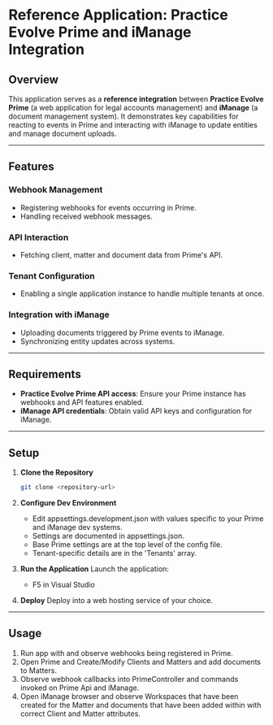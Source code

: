 
# Reference Application: Practice Evolve Prime and iManage Integration

## Overview

This application serves as a **reference integration** between **Practice Evolve Prime** (a web application for legal accounts management) and **iManage** (a document management system). It demonstrates key capabilities for reacting to events in Prime and interacting with iManage to update entities and manage document uploads.

---

## Features

### Webhook Management
- Registering webhooks for events occurring in Prime.
- Handling received webhook messages.

### API Interaction
- Fetching client, matter and document data from Prime's API.

### Tenant Configuration
- Enabling a single application instance to handle multiple tenants at once.

### Integration with iManage
- Uploading documents triggered by Prime events to iManage.
- Synchronizing entity updates across systems.

---

## Requirements

- **Practice Evolve Prime API access**: Ensure your Prime instance has webhooks and API features enabled.
- **iManage API credentials**: Obtain valid API keys and configuration for iManage.

---

## Setup

1. **Clone the Repository**
   ```bash
   git clone <repository-url>
   ```

2. **Configure Dev Environment**
   - Edit appsettings.development.json with values specific to your Prime and iManage dev systems.
	- Settings are documented in appsettings.json.
	- Base Prime settings are at the top level of the config file.
	- Tenant-specific details are in the 'Tenants' array.

3. **Run the Application**
   Launch the application:
   - F5 in Visual Studio

4. **Deploy**
   Deploy into a web hosting service of your choice.
---

## Usage
1. Run app with and observe webhooks being registered in Prime.
2. Open Prime and Create/Modify Clients and Matters and add documents to Matters.
3. Observe webhook callbacks into PrimeController and commands invoked on Prime Api and iManage.
4. Open iManage browser and observe Workspaces that have been created for the Matter and documents that have been added within with correct Client and Matter attributes.
